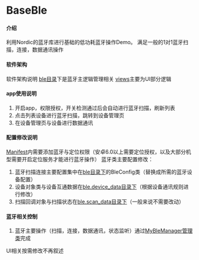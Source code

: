 # BaseBle

#### 介绍
利用Nordic的蓝牙库进行基础的低功耗蓝牙操作Demo。
满足一般的1对1蓝牙扫描，连接，数据通讯操作

#### 软件架构
软件架构说明
[ble目录](https://github.com/elongpaoxiao/BaseBleDemo/tree/master/app/src/main/java/net/praycloud/basebledemo/ble)下是蓝牙主逻辑管理相关
[views](https://github.com/elongpaoxiao/BaseBleDemo/tree/master/app/src/main/java/net/praycloud/basebledemo/views)主要为UI部分逻辑


#### app使用说明
1.  开启app，权限授权，开关检测通过后会自动进行蓝牙扫描，刷新列表
2.  点击列表设备进行蓝牙扫描，跳转到设备管理页
3.  在设备管理页与设备进行数据通讯


#### 配置修改说明
[Manifest](https://github.com/elongpaoxiao/BaseBleDemo/blob/master/app/src/main/AndroidManifest.xml)内需要添加蓝牙与定位权限（安卓6.0以上需要定位授权，以及大部分机型需要开启定位服务才能进行蓝牙操作）
蓝牙类主要配置修改：
1.  蓝牙扫描连接主要配置集中在[ble目录下](https://github.com/elongpaoxiao/BaseBleDemo/blob/master/app/src/main/java/net/praycloud/basebledemo/ble/BleConfig.kt)的BleConfig类（替换成所需的蓝牙设备配置）
2.  设备对象类与设备互通数据在[ble.device_data目录下](https://github.com/elongpaoxiao/BaseBleDemo/blob/master/app/src/main/java/net/praycloud/basebledemo/ble/device_data)（根据设备通讯规则进行修改）
3.  扫描回调对象与扫描状态在[ble.scan_data目录下](https://github.com/elongpaoxiao/BaseBleDemo/blob/master/app/src/main/java/net/praycloud/basebledemo/ble/scan_data)（一般来说不需要改动）

#### 蓝牙相关控制
1.  蓝牙主要操作（扫描，连接，数据通讯，状态监听）通过[MyBleManager管理类](https://github.com/elongpaoxiao/BaseBleDemo/blob/master/app/src/main/java/net/praycloud/basebledemo/ble/MyBleManager.kt)完成

UI相关按需修改不再叙述

